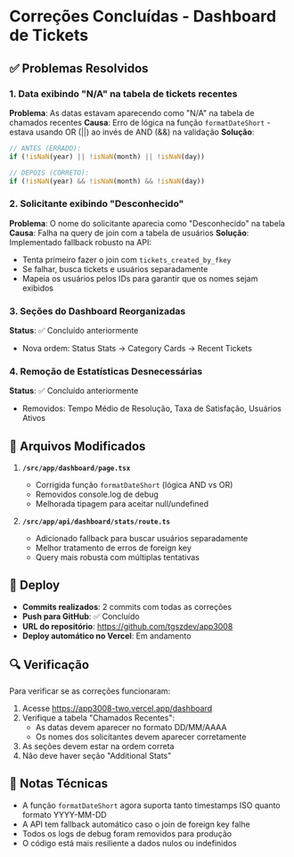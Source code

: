 # Correções Concluídas - Dashboard de Tickets

## ✅ Problemas Resolvidos

### 1. Data exibindo "N/A" na tabela de tickets recentes
**Problema**: As datas estavam aparecendo como "N/A" na tabela de chamados recentes
**Causa**: Erro de lógica na função `formatDateShort` - estava usando OR (||) ao invés de AND (&&) na validação
**Solução**: 
```typescript
// ANTES (ERRADO):
if (!isNaN(year) || !isNaN(month) || !isNaN(day))

// DEPOIS (CORRETO):
if (!isNaN(year) && !isNaN(month) && !isNaN(day))
```

### 2. Solicitante exibindo "Desconhecido"
**Problema**: O nome do solicitante aparecia como "Desconhecido" na tabela
**Causa**: Falha na query de join com a tabela de usuários
**Solução**: Implementado fallback robusto na API:
- Tenta primeiro fazer o join com `tickets_created_by_fkey`
- Se falhar, busca tickets e usuários separadamente
- Mapeia os usuários pelos IDs para garantir que os nomes sejam exibidos

### 3. Seções do Dashboard Reorganizadas
**Status**: ✅ Concluído anteriormente
- Nova ordem: Status Stats → Category Cards → Recent Tickets

### 4. Remoção de Estatísticas Desnecessárias
**Status**: ✅ Concluído anteriormente
- Removidos: Tempo Médio de Resolução, Taxa de Satisfação, Usuários Ativos

## 📝 Arquivos Modificados

1. **`/src/app/dashboard/page.tsx`**
   - Corrigida função `formatDateShort` (lógica AND vs OR)
   - Removidos console.log de debug
   - Melhorada tipagem para aceitar null/undefined

2. **`/src/app/api/dashboard/stats/route.ts`**
   - Adicionado fallback para buscar usuários separadamente
   - Melhor tratamento de erros de foreign key
   - Query mais robusta com múltiplas tentativas

## 🚀 Deploy

- **Commits realizados**: 2 commits com todas as correções
- **Push para GitHub**: ✅ Concluído
- **URL do repositório**: https://github.com/tgszdev/app3008
- **Deploy automático no Vercel**: Em andamento

## 🔍 Verificação

Para verificar se as correções funcionaram:

1. Acesse https://app3008-two.vercel.app/dashboard
2. Verifique a tabela "Chamados Recentes":
   - As datas devem aparecer no formato DD/MM/AAAA
   - Os nomes dos solicitantes devem aparecer corretamente
3. As seções devem estar na ordem correta
4. Não deve haver seção "Additional Stats"

## 📌 Notas Técnicas

- A função `formatDateShort` agora suporta tanto timestamps ISO quanto formato YYYY-MM-DD
- A API tem fallback automático caso o join de foreign key falhe
- Todos os logs de debug foram removidos para produção
- O código está mais resiliente a dados nulos ou indefinidos